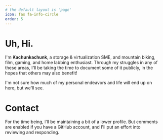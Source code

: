 ```yaml
---
# the default layout is 'page'
icon: fas fa-info-circle
order: 5
---
```


# Uh, Hi.

I'm **Kachunkachunk**, a storage & virtualization SME, and mountain biking, film, gaming, and home labbing enthusiast. Through my struggles in any of these areas, I'll be taking the time to document some of it publicly, in the hopes that others may also benefit!

I'm not sure how much of my personal endeavors and life will end up on here, but we'll see.

# Contact

For the time being, I'll be maintaining a bit of a lower profile. But comments are enabled if you have a GitHub account, and I'll put an effort into reviewing and responding.